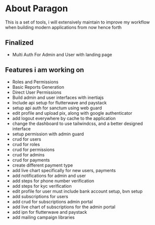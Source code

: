 # About Paragon
This is a set of tools, i will extensively maintain to improve my workflow when building modern applications from now hence forth

## Finalized
- Multi Auth For Admin and User with landing page

## Features i  am working on
- Roles and Permissions
- Basic Reports Generation
- Direct User Permissions
- Build admin and user interfaces with inertiajs
- Include api setup for flutterwave and paystack
- setup api auth for sanctum using web guard
- edit profile and upload pix, along with google authenticator
- add logout everywhere by cache to the application
- change the dashboard to use tailwindcss, and a better designed interface
- setup permission with admin guard
- crud for users
- crud for roles
- crud for permissions
- crud for admins
- crud for payments
- create different payment type
- add live chart specifically for new users, payments
- add notifications for admin and user
- add steps for phone number verification
- add steps for kyc verification
- edit profile for user must include bank account setup, bvn setup
- add subscriptions for users
- add crud for subscriptions admin portal
- add live chart of subscriptions for the admin portal
-  add ipn for flutterwave and paystack
- add mailing campaign libraries
